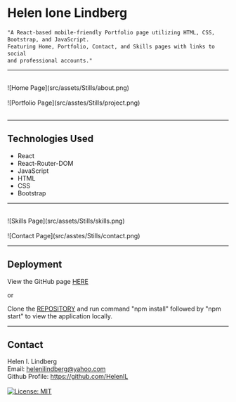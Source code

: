 # Helen Ione Lindberg
```
"A React-based mobile-friendly Portfolio page utilizing HTML, CSS, Bootstrap, and JavaScript. 
Featuring Home, Portfolio, Contact, and Skills pages with links to social
and professional accounts."
```
---
<br>
![Home Page](src/assets/Stills/about.png)
<br><br>
![Portfolio Page](src/asstes/Stills/project.png)
<br><br>

---

## Technologies Used

* React
* React-Router-DOM
* JavaScript
* HTML
* CSS
* Bootstrap
--- 

<br>
![Skills Page](src/assets/Stills/skills.png)
<br><br>
![Contact Page](src/asstes/Stills/contact.png)

---

## Deployment

View the GitHub page <a href="https://helenil.github.io/React-Porfolio/">HERE</a>

or

Clone the <a href="https://github.com/HelenIL/React-Porfolio">REPOSITORY</a> and run command 
"npm install" followed by "npm start"
to view the application locally.

---

## Contact

Helen I. Lindberg<br>
Email: helenilindberg@yahoo.com<br>
Github Profile: <a href="https://github.com/HelenIL">https://github.com/HelenIL</a> 
<br><br>
[![License: MIT](https://img.shields.io/badge/License-MIT-yellow.svg)](https://opensource.org/licenses/MIT)

